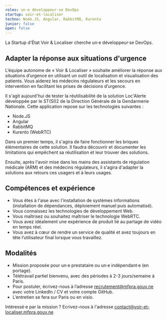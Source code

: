 ```yaml
---
roles: un·e développeur·se DevOps
startup: voir-et-localiser
techno: Node.JS, Angular, RabbitMQ, Kurento
junior: false
open: false
---
```


La Startup d'État Voir & Localiser cherche un·e développeur·se DevOps.

<!--more-->

## Adapter la réponse aux situations d'urgence
   L’équipe autonome de « Voir & Localiser » souhaite améliorer la réponse aux situations d’urgence en utilisant un outil de localisation et visualisation des patients. Vous aiderez les médecins régulateurs et les secours en intervention en facilitant les prises de décisions d’urgence.
   
   Il s'agit aujourd'hui de tester la réutilisabilité de la solution Loc'Alerte développée par le ST(SI)2 de la Direction Générale de la Gendarmerie Nationale. 
   Cette application repose sur les technologies suivantes :
   - Node.JS
   - Angular
   - RabbitMQ
   - Kurento (WebRTC)

Dans un premier temps, il s'agira de faire fonctionner les briques élémentaires de cette solution. Il faudra découvrir et documenter les limitations qui empêchent sa réutilisation et leur trouver des solutions.

Ensuite, après l'avoir mise dans les mains des assistants de régulation médicale (ARM) et des médecins régulateurs, il s'agira d'adapter la solutions aux retours ces usagers et à leurs usages.

## Compétences et expérience

   * Vous êtes à l'aise avec l'installation de systèmes informations (installation de dépendances, déploiement manuel puis automatisé).
   * Vous connaissez les technologies de développement Web.
   * Vous maîtrisez ou souhaitez maîtriser le technologie WebRTC.
   * Vous avez idéalement une expérience de produit lié au partage de vidéo en temps réel.
   * Vous avez à cœur de rendre un service de qualité et avez toujours en tête l’utilisateur final lorsque vous travaillez.
   
## Modalités

* Mission proposée pour un·e prestataire ou un·e indépendant·e (en portage).
* Télétravail partiel bienvenu, avec des périodes à 2-3 jours/semaine à Paris.
* Pour postuler, écrivez-nous à l’adresse recrutement@mfpra.gouv.ne avec votre LinkedIn / CV et votre compte GitHub. 
* L’entretien se fera sur Paris ou en visio.

Intéressé·e par la mission ? Ecrivez-nous à l'adresse contact@voir-et-localiser.mfpra.gouv.ne 
